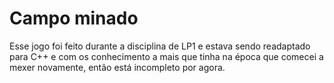 # Campo minado

Esse jogo foi feito durante a disciplina de LP1 e estava sendo readaptado para C++ e com os conhecimento a mais que tinha na época que comecei a mexer novamente, então está incompleto por agora.